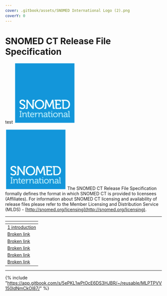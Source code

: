 ```yaml
---
cover: .gitbook/assets/SNOMED International Logo (2).png
coverY: 0
---
```


# SNOMED CT Release File Specification

test  <img src=".gitbook/assets/SNOMED International Logo (2).png" alt="" data-size="line">

<img src=".gitbook/assets/SNOMED International Logo (1).png" alt="" data-size="line">  The SNOMED CT Release File Specification formally defines the format in which SNOMED CT is provided to licensees (Affiliates). For information about SNOMED CT licensing and availability of release files please refer to the Member Licensing and Distribution Service (MLDS) -  [http://snomed.org/licensing](http://snomed.org/licensing). &#x20;

***

<table data-view="cards"><thead><tr><th data-type="content-ref"></th></tr></thead><tbody><tr><td><a href="1 introduction/">1 introduction</a></td></tr><tr><td><a href="broken-reference">Broken link</a></td></tr><tr><td><a href="broken-reference">Broken link</a></td></tr><tr><td><a href="broken-reference">Broken link</a></td></tr><tr><td><a href="broken-reference">Broken link</a></td></tr><tr><td><a href="broken-reference">Broken link</a></td></tr></tbody></table>

***

{% include "https://app.gitbook.com/s/5ePKL1wPtOcE6DS3HJBR/~/reusable/MLPTPVV150ldNmCkOl87/" %}
